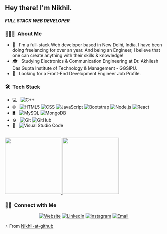 <h2> Hey there! I'm Nikhil.</h2>
<h5> FULL STACK WEB DEVELOPER</h5>

<h3> 👨🏻‍💻 &nbsp;About Me </h3>

- 🧑 &nbsp; I'm a full-stack Web developer based in
            New Delhi, India. I have been doing
            freelancing for over an year. And being
            an Engineer, I believe that one can
            create anything with their skills &
            knowledge!
- 🎓 &nbsp; Studying Electronics & Communication Engineering at Dr. Akhilesh Das Gupta Institute of Technology & Management - GGSIPU.
- 💼 &nbsp; Looking for a Front-End Development Engineer Job Profile.

<h3> 🛠 &nbsp;Tech Stack</h3>

- 💻 &nbsp;
  ![C++](https://img.shields.io/badge/-C++-333333?style=flat&logo=C%2B%2B&logoColor=00599C)
- 🌐 &nbsp;
  ![HTML5](https://img.shields.io/badge/-HTML5-333333?style=flat&logo=HTML5)
  ![CSS](https://img.shields.io/badge/-CSS-333333?style=flat&logo=CSS3&logoColor=1572B6)
  ![JavaScript](https://img.shields.io/badge/-JavaScript-333333?style=flat&logo=javascript)
  ![Bootstrap](https://img.shields.io/badge/-Bootstrap-333333?style=flat&logo=bootstrap&logoColor=563D7C)
  ![Node.js](https://img.shields.io/badge/-Node.js-333333?style=flat&logo=node.js)
  ![React](https://img.shields.io/badge/-React-333333?style=flat&logo=react)
- 🛢 &nbsp;
  ![MySQL](https://img.shields.io/badge/-MySQL-333333?style=flat&logo=mysql)
  ![MongoDB](https://img.shields.io/badge/-MongoDB-333333?style=flat&logo=mongodb)
- ⚙️ &nbsp;
  ![Git](https://img.shields.io/badge/-Git-333333?style=flat&logo=git)
  ![GitHub](https://img.shields.io/badge/-GitHub-333333?style=flat&logo=github)
- 🔧 &nbsp;
  ![Visual Studio Code](https://img.shields.io/badge/-Visual%20Studio%20Code-333333?style=flat&logo=visual-studio-code&logoColor=007ACC)

<br/>

<a href="https://github.com/Nikhil-at-github">
  <img height="180em" src="https://github-readme-stats.vercel.app/api?username=Nikhil-at-github&theme=buefy&show_icons=true" />
  <img height="180em" src="https://github-readme-stats.vercel.app/api/top-langs/?username=Nikhil-at-github&theme=buefy&layout=compact" />
</a>

<br/>

<h3> 🤝🏻 &nbsp;Connect with Me </h3>

<p align="center">
<a href="https://www.nikhilonweb.me/"><img alt="Website" src="https://img.shields.io/badge/Website-www.nikhilonweb.com-blue?style=flat-square&logo=google-chrome"></a>
<a href="https://www.linkedin.com/in/nikhil-kumar07/"><img alt="LinkedIn" src="https://img.shields.io/badge/LinkedIn-Nikhil%20Kumar-blue?style=flat-square&logo=linkedin"></a>
<a href="https://www.instagram.com/n_._khil/"><img alt="Instagram" src="https://img.shields.io/badge/Instagram-n__n__i__i__c__c__k__k-blue?style=flat-square&logo=instagram"></a>
<a href="mailto:nicknikhil12385@gmail.com"><img alt="Email" src="https://img.shields.io/badge/Email-nicknikhil12385@gmail.com-blue?style=flat-square&logo=gmail"></a>
</p>

⭐️ From [Nikhil-at-github](https://github.com/Nikhil-at-github)
